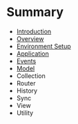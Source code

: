# Summary

* [Introduction](README.md)
* [Overview](overview.md)
* [Environment Setup](environment-setup.md)
* [Application](application.md)
* [Events](events.md)
* [Model](model.md)
* Collection
* Router
* History
* Sync
* View
* Utility


